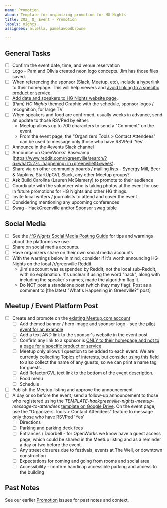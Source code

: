 ```yaml
---
name: Promotion
about: Template for organizing promotion for HG Nights
title: 202_ Q_ Event - Promotion
labels: nights
assignees: allella, pamelawoodbrowne

---
```


## General Tasks
- [ ] Confirm the event date, time, and venue reservation
- [ ] Logo - Pam and Olivia created neon logo concepts. Jim has those files saved.
- [ ] When referencing the sponsor (Slack, Meetup, etc), include a hyperlink to their homepage.  This will help viewers and [avoid linking to a specific product or service](https://www.councilofnonprofits.org/running-nonprofit/administration-and-financial-management/tax-treatment-income-received-corporate).
- [ ] [Add date and speakers to HG Nights website page](https://hackgreenville.com/hg-nights).
- [ ] (Pam) _HG Nights_ themed Graphic with the schedule, sponsor logos / recognition, for large TV
- [ ] When speakers and food are confirmed, usually weeks in advance, send an update to those RSVPed by either:
  - Meetup allows up to 700 characters to send a "Comment" on the event.
  - From the event page, the "Organizers Tools > Contact Attendees" can be used to message only those who have RSVPed 'Yes'.
- [ ] Announce in the #events Slack channel
- [ ] Announce on OpenWorks’ Basecamp
(https://www.reddit.com/r/greenville/search/?q=what%27s+happening+in+greenville&t=week).
- [ ] Share via on other community boards / mailing lists - Synergy Mill, Beer & Napkins, StartUpGVL Slack, any other Meetup groups?
- [ ] Ask Build Carolina (Lauren McGlamery) to promote to their audience
- [ ] Coordinate with the volunteer who is taking photos at the event for use in future promotions for HG Nights and other HG things.
- [ ] Invite local writers / journalists to attend and cover the event
- [ ] Considering mentioning any upcoming conferences
- [ ] Swag - HackGreenville and/or Sponsor swag table

## Social Media
- [ ] See the [_HG Nights_ Social Media Posting Guide](https://docs.google.com/document/d/1FpgtQziEI5_3TLiRE_zjC6gzXCZ7on9DEYShtvu2UKw/edit?tab=t.0#heading=h.imsv5n75gdbc) for tips and warnings about the platforms we use.
- [ ] Share on social media accounts.
- [ ] Have organizers share on their own social media accounts
- [ ] With the warnings below in mind, consider if it's worth announcing HG Nights on the local /r/greenville Reddit
  - Jim's account was suspended by Reddit, not the local sub-Reddit, with no explanation. It's unclear if using the word "hack", along with including the speaker's names, made the algorithm flag it.
  - Do NOT post a standalone post (which they may flag). Post as a comment to [the latest "What's Happening in Greenville?" post]

## Meetup / Event Platform Post
- [ ] Create and promote on the [existing Meetup.com account](https://www.meetup.com/hack-greenville/)
  - [ ] Add themed banner / hero image and sponsor logo - see the [pilot event for an example](https://www.meetup.com/hack-greenville/events/296051672/)
  - [ ] Add a text AND link to the sponsor's website in the event post
  - [ ] Confirm any link to a sponsor is [ONLY to their homepage and not to a page for a specific product or service](https://www.councilofnonprofits.org/running-nonprofit/administration-and-financial-management/tax-treatment-income-received-corporate)
  - [ ] Meetup only allows 1 question to be added to each event. We are currently collecting Topics of interests, but consider using this field to also collect the name of any guests, so we can print a name tag for guests.
  - [ ] Add RefactorGVL text link to the bottom of the event description.
  - [ ] Food menu
  - [ ] Schedule
- [ ] Publish the Meetup listing and approve the announcement
- [ ] A day or so before the event, send a follow-up announcement to those who registered using the _TEMPLATE-hackgreenville-nights-meetup-message-to-attendees_ [template on Google Drive](https://drive.google.com/drive/folders/17wq1n9VCUMTiyZSKHL61mW6Xte5DKWjb). On the event page, use the "Organizers Tools > Contact Attendees" feature to message only those who have RSVPed 'Yes'
  - [ ] Directions
  - [ ] Parking and parking deck fees
  - [ ]  Entrances / Doorbell - for OpenWorks we know have a guest access page, which could be shared in the Meetup listing and as a reminder a day or two before the event.
  - [ ] Any street closures due to festivals, events at The Well, or downtown construction
  - [ ] Expectations for coming and going from rooms and social area
  - [ ] Accessibility - confirm handicap accessible parking and access to the building

## Past Notes
See our earlier [Promotion](https://github.com/hackgvl/nights/issues?q=promotion+in%3Atitle+is%3Aissue) issues for past notes and context.
